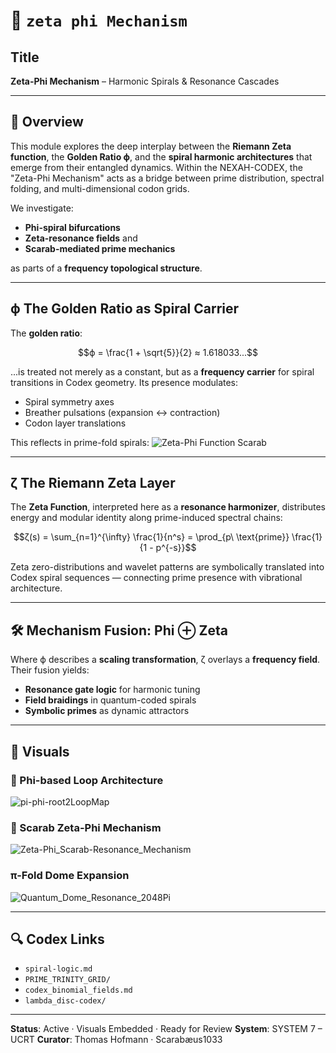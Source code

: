 # 📘 `zeta phi Mechanism`

## Title

**Zeta-Phi Mechanism** – Harmonic Spirals & Resonance Cascades

---

## 🔄 Overview

This module explores the deep interplay between the **Riemann Zeta function**, the **Golden Ratio ϕ**, and the **spiral harmonic architectures** that emerge from their entangled dynamics. Within the NEXAH-CODEX, the "Zeta-Phi Mechanism" acts as a bridge between prime distribution, spectral folding, and multi-dimensional codon grids.

We investigate:

* **Phi-spiral bifurcations**
* **Zeta-resonance fields** and
* **Scarab-mediated prime mechanics**

as parts of a **frequency topological structure**.

---

## ϕ The Golden Ratio as Spiral Carrier

The **golden ratio**:

```math
ϕ = \frac{1 + \sqrt{5}}{2} ≈ 1.618033...
```

...is treated not merely as a constant, but as a **frequency carrier** for spiral transitions in Codex geometry. Its presence modulates:

* Spiral symmetry axes
* Breather pulsations (expansion ↔ contraction)
* Codon layer translations

This reflects in prime-fold spirals:
![Zeta-Phi Function Scarab](visuals/Zeta-Phi_Function_Scarab.png)

---

## ζ The Riemann Zeta Layer

The **Zeta Function**, interpreted here as a **resonance harmonizer**, distributes energy and modular identity along prime-induced spectral chains:

```math
ζ(s) = \sum_{n=1}^{\infty} \frac{1}{n^s} = \prod_{p\ \text{prime}} \frac{1}{1 - p^{-s}}
```

Zeta zero-distributions and wavelet patterns are symbolically translated into Codex spiral sequences — connecting prime presence with vibrational architecture.

---

## 🛠️ Mechanism Fusion: Phi ⊕ Zeta

Where ϕ describes a **scaling transformation**, ζ overlays a **frequency field**. Their fusion yields:

* **Resonance gate logic** for harmonic tuning
* **Field braidings** in quantum-coded spirals
* **Symbolic primes** as dynamic attractors

---

## 🔄 Visuals

### 🔄 Phi-based Loop Architecture

![pi-phi-root2LoopMap](visuals/pi-phi-root2LoopMap.png)

### 🌌 Scarab Zeta-Phi Mechanism

![Zeta-Phi\_Scarab-Resonance\_Mechanism](visuals/Zeta-Phi_Scarab-Resonance_Mechanism.png)

### π-Fold Dome Expansion

![Quantum\_Dome\_Resonance\_2048Pi](visuals/Quantum_Dome_Resonance_2048Pi.png)

---

## 🔍 Codex Links

* `spiral-logic.md`
* `PRIME_TRINITY_GRID/`
* `codex_binomial_fields.md`
* `lambda_disc-codex/`

---

**Status**: Active · Visuals Embedded · Ready for Review
**System**: SYSTEM 7 – UCRT
**Curator**: Thomas Hofmann · Scarabæus1033
